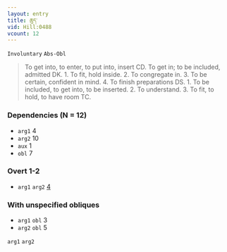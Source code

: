 ```yaml
---
layout: entry
title: ཆུད་
vid: Hill:0488
vcount: 12
---
```

`Involuntary` `Abs-Obl`
> To get into, to enter, to put into, insert CD\.
 To get in; to be included, admitted DK\.
 1\.
 To fit, hold inside\.
 2\.
 To congregate in\.
 3\.
 To be certain, confident in mind\.
 4\.
 To finish preparations DS\.
1\.
 To be included, to get into, to be inserted\.
 2\.
 To understand\.
 3\.
 To fit, to hold, to have room TC\.

### Dependencies (N = 12)
* `arg1` 4
* `arg2` 10
* `aux` 1
* `obl` 7


### Overt 1-2
* `arg1` `arg2` [4](#arg1-arg2)


### With unspecified obliques
* `arg1` `obl` 3
* `arg2` `obl` 5

<a name='arg1-arg2'>`arg1` `arg2`</a>
